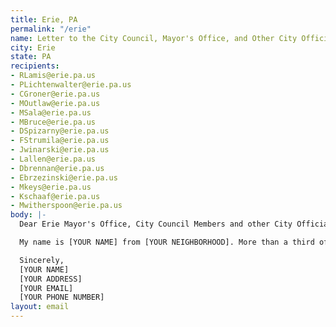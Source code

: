 ```yaml
---
title: Erie, PA
permalink: "/erie"
name: Letter to the City Council, Mayor's Office, and Other City Officials
city: Erie
state: PA
recipients:
- RLamis@erie.pa.us
- PLichtenwalter@erie.pa.us
- CGroner@erie.pa.us
- MOutlaw@erie.pa.us
- MSala@erie.pa.us
- MBruce@erie.pa.us
- DSpizarny@erie.pa.us
- FStrumila@erie.pa.us
- Jwinarski@erie.pa.us
- Lallen@erie.pa.us
- Dbrennan@erie.pa.us
- Ebrzezinski@erie.pa.us
- Mkeys@erie.pa.us
- Kschaaf@erie.pa.us
- Mwitherspoon@erie.pa.us
body: |-
  Dear Erie Mayor's Office, City Council Members and other City Officials,

  My name is [YOUR NAME] from [YOUR NEIGHBORHOOD]. More than a third of Erie's overall budget goes to funding the Erie PD. This is unacceptable. I urge you towards a reallocation of the Erie expense budget, away from Erie PD and towards social services and educational services.

  Sincerely,
  [YOUR NAME]
  [YOUR ADDRESS]
  [YOUR EMAIL]
  [YOUR PHONE NUMBER]
layout: email
---
```


